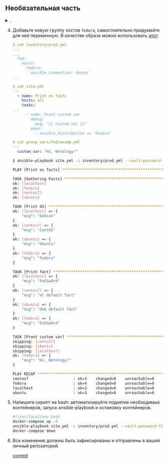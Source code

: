 ## Необязательная часть

<details><summary>.</summary>

1. При помощи `ansible-vault` расшифруйте все зашифрованные файлы с переменными.
   ```bash
   ansible-vault decrypt group_vars/deb/examp.yml --vault-password-file vault_password.txt
   ansible-vault decrypt group_vars/el/examp.yml --vault-password-file vault_password.txt
   ```
2. Зашифруйте отдельное значение `PaSSw0rd` для переменной `some_fact` паролем `netology`. Добавьте полученное значение в `group_vars/all/exmp.yml`.
   ```
   $ ansible-vault encrypt_string --vault-password-file vault_password.txt PaSSw0rd
   !vault |
             $ANSIBLE_VAULT;1.1;AES256
             61353965636234343863313138323234303731343464393765306363636439353964353665333764
             6165623638393865626337336532373862653235663235380a386463633362343931643137363038
             32663361373461616266303436313363633961306134363362383133393136313164616165613236
             6234303365356230370a656230333466363437306261306437373234326266663836373434313030
             6432
   Encryption successful
   ```
   ```bash
   $ cat group_vars/all/examp.yml
   ---
     some_fact: !vault |
             $ANSIBLE_VAULT;1.1;AES256
             61353965636234343863313138323234303731343464393765306363636439353964353665333764
             6165623638393865626337336532373862653235663235380a386463633362343931643137363038
             32663361373461616266303436313363633961306134363362383133393136313164616165613236
             6234303365356230370a656230333466363437306261306437373234326266663836373434313030
             6432
   ```          
3. Запустите `playbook`, убедитесь, что для нужных хостов применился новый `fact`.
   ```bash
   $ ansible-playbook site.yml -i inventory/prod.yml --vault-pass-file vault_password.txt
   
   PLAY [Print os facts] ************************************************************************************************
   
   TASK [Gathering Facts] ***********************************************************************************************
   ok: [localhost]
   ok: [ubuntu]
   ok: [centos7]
   
   TASK [Print OS] ******************************************************************************************************
   ok: [localhost] => {
       "msg": "Debian"
   }
   ok: [centos7] => {
       "msg": "CentOS"
   }
   ok: [ubuntu] => {
       "msg": "Ubuntu"
   }
   
   TASK [Print fact] ****************************************************************************************************
   ok: [localhost] => {
       "msg": "PaSSw0rd"
   }
   ok: [centos7] => {
       "msg": "el default fact"
   }
   ok: [ubuntu] => {
       "msg": "deb default fact"
   }
   
   PLAY RECAP ***********************************************************************************************************
   centos7                    : ok=3    changed=0    unreachable=0    failed=0    skipped=0    rescued=0    ignored=0
   localhost                  : ok=3    changed=0    unreachable=0    failed=0    skipped=0    rescued=0    ignored=0
   ubuntu                     : ok=3    changed=0    unreachable=0    failed=0    skipped=0    rescued=0    ignored=0
   ```

</details>

4. Добавьте новую группу хостов `fedora`, самостоятельно придумайте для неё переменную. В качестве образа можно использовать [этот](https://hub.docker.com/r/pycontribs/fedora).
   ```yaml
   $ cat inventory/prod.yml
   ---
   ...
     fed:
       hosts:
         fedora:
           ansible_connection: docker
   ...
   ```
   ```yaml
   $ cat site.yml
   ---
     - name: Print os facts
       hosts: all
       tasks:
   ...
         - name: Pront custom var
           debug:
             msg: "{{ custom_var }}"
           when:
             - ansible_distribution == "Fedora"
   ```
   ```yaml
   $ cat group_vars/fed/examp.yml
   ---
     custom_var: "Hi, Netology!"
   ```
   ```bash
   $ ansible-playbook site.yml -i inventory/prod.yml --vault-password-file vault_password.txt
   
   PLAY [Print os facts] ***********************************************************************************************
   
   TASK [Gathering Facts] **********************************************************************************************
   ok: [localhost]
   ok: [fedora]
   ok: [centos7]
   ok: [ubuntu]
   
   TASK [Print OS] *****************************************************************************************************
   ok: [localhost] => {
       "msg": "Debian"
   }
   ok: [centos7] => {
       "msg": "CentOS"
   }
   ok: [ubuntu] => {
       "msg": "Ubuntu"
   }
   ok: [fedora] => {
       "msg": "Fedora"
   }
   
   TASK [Print fact] ***************************************************************************************************
   ok: [localhost] => {
       "msg": "PaSSw0rd"
   }
   ok: [centos7] => {
       "msg": "el default fact"
   }
   ok: [ubuntu] => {
       "msg": "deb default fact"
   }
   ok: [fedora] => {
       "msg": "PaSSw0rd"
   }
   
   TASK [Pront custom var] *********************************************************************************************
   skipping: [centos7]
   skipping: [ubuntu]
   skipping: [localhost]
   ok: [fedora] => {
       "msg": "Hi, Netology!"
   }
   
   PLAY RECAP **********************************************************************************************************
   centos7                    : ok=3    changed=0    unreachable=0    failed=0    skipped=1    rescued=0    ignored=0
   fedora                     : ok=4    changed=0    unreachable=0    failed=0    skipped=0    rescued=0    ignored=0
   localhost                  : ok=3    changed=0    unreachable=0    failed=0    skipped=1    rescued=0    ignored=0
   ubuntu                     : ok=3    changed=0    unreachable=0    failed=0    skipped=1    rescued=0    ignored=0
   ```
5. Напишите скрипт на bash: автоматизируйте поднятие необходимых контейнеров, запуск ansible-playbook и остановку контейнеров.
   ```bash
   #!/usr/local/env bash
   docker-compose up -d
   ansible-playbook site.yml -i inventory/prod.yml --vault-password-file vault_password.txt
   docker-compose down
   ```
6. Все изменения должны быть зафиксированы и отправлены в вашей личный репозиторий.

   [commit](https://github.com/run0ut/netology-81/commit/9a61e0a3c6ed0af443dba22d6df00b69b0452c34)